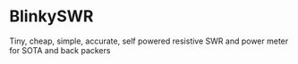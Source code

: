 # BlinkySWR
Tiny, cheap, simple, accurate, self powered resistive SWR and power meter for SOTA and back packers
